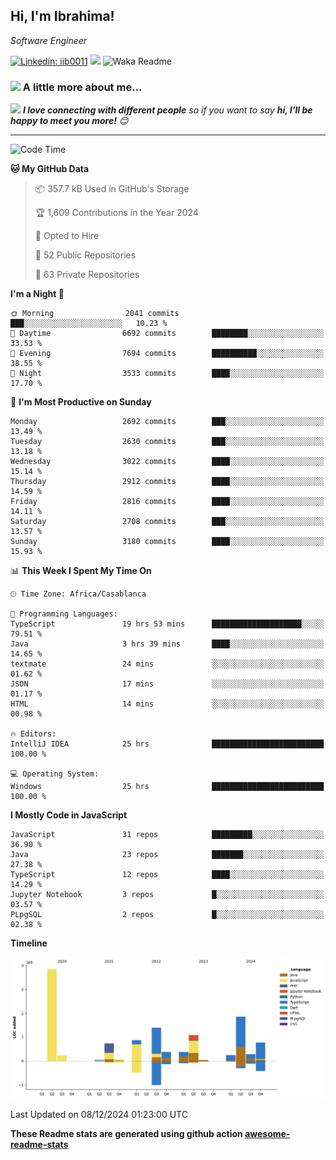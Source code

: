 <h2>Hi, I'm Ibrahima! </h2>
<p><em>Software Engineer 
</em></p>


[![Linkedin: iib0011](https://img.shields.io/badge/-iib0011-blue?style=flat-square&logo=Linkedin&logoColor=white&link=https://www.linkedin.com/in/iib0011/)](https://www.linkedin.com/in/iib0011/)
![](https://visitor-badge.glitch.me/badge?page_id=iib0011)
![Waka Readme](https://github.com/iib0011/iib0011/workflows/Waka%20Readme/badge.svg)


### <img src="https://media.giphy.com/media/VgCDAzcKvsR6OM0uWg/giphy.gif" width="50"> A little more about me...  


<img src="https://media.giphy.com/media/LnQjpWaON8nhr21vNW/giphy.gif" width="60"> <em><b>I love connecting with different people</b> so if you want to say <b>hi, I'll be happy to meet you more!</b> 😊</em>

---
<!--START_SECTION:waka-->
![Code Time](http://img.shields.io/badge/Code%20Time-4%2C098%20hrs%2017%20mins-blue)

**🐱 My GitHub Data** 

> 📦 357.7 kB Used in GitHub's Storage 
 > 
> 🏆 1,609 Contributions in the Year 2024
 > 
> 💼 Opted to Hire
 > 
> 📜 52 Public Repositories 
 > 
> 🔑 63 Private Repositories 
 > 
**I'm a Night 🦉** 

```text
🌞 Morning                2041 commits        ███░░░░░░░░░░░░░░░░░░░░░░   10.23 % 
🌆 Daytime                6692 commits        ████████░░░░░░░░░░░░░░░░░   33.53 % 
🌃 Evening                7694 commits        ██████████░░░░░░░░░░░░░░░   38.55 % 
🌙 Night                  3533 commits        ████░░░░░░░░░░░░░░░░░░░░░   17.70 % 
```
📅 **I'm Most Productive on Sunday** 

```text
Monday                   2692 commits        ███░░░░░░░░░░░░░░░░░░░░░░   13.49 % 
Tuesday                  2630 commits        ███░░░░░░░░░░░░░░░░░░░░░░   13.18 % 
Wednesday                3022 commits        ████░░░░░░░░░░░░░░░░░░░░░   15.14 % 
Thursday                 2912 commits        ████░░░░░░░░░░░░░░░░░░░░░   14.59 % 
Friday                   2816 commits        ████░░░░░░░░░░░░░░░░░░░░░   14.11 % 
Saturday                 2708 commits        ███░░░░░░░░░░░░░░░░░░░░░░   13.57 % 
Sunday                   3180 commits        ████░░░░░░░░░░░░░░░░░░░░░   15.93 % 
```


📊 **This Week I Spent My Time On** 

```text
🕑︎ Time Zone: Africa/Casablanca

💬 Programming Languages: 
TypeScript               19 hrs 53 mins      ████████████████████░░░░░   79.51 % 
Java                     3 hrs 39 mins       ████░░░░░░░░░░░░░░░░░░░░░   14.65 % 
textmate                 24 mins             ░░░░░░░░░░░░░░░░░░░░░░░░░   01.62 % 
JSON                     17 mins             ░░░░░░░░░░░░░░░░░░░░░░░░░   01.17 % 
HTML                     14 mins             ░░░░░░░░░░░░░░░░░░░░░░░░░   00.98 % 

🔥 Editors: 
IntelliJ IDEA            25 hrs              █████████████████████████   100.00 % 

💻 Operating System: 
Windows                  25 hrs              █████████████████████████   100.00 % 
```

**I Mostly Code in JavaScript** 

```text
JavaScript               31 repos            █████████░░░░░░░░░░░░░░░░   36.90 % 
Java                     23 repos            ███████░░░░░░░░░░░░░░░░░░   27.38 % 
TypeScript               12 repos            ████░░░░░░░░░░░░░░░░░░░░░   14.29 % 
Jupyter Notebook         3 repos             █░░░░░░░░░░░░░░░░░░░░░░░░   03.57 % 
PLpgSQL                  2 repos             █░░░░░░░░░░░░░░░░░░░░░░░░   02.38 % 
```



**Timeline**

![Lines of Code chart](https://raw.githubusercontent.com/iib0011/iib0011/master/assets/bar_graph.png)


 Last Updated on 08/12/2024 01:23:00 UTC
<!--END_SECTION:waka-->

**These Readme stats are generated using github action [awesome-readme-stats](https://github.com/iib0011/waka-readme-stats)**
